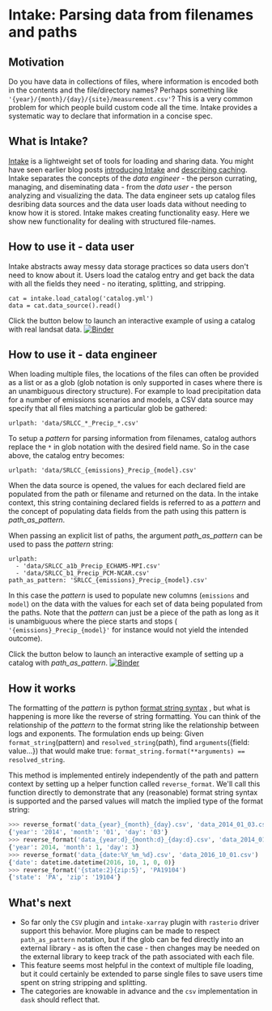 # Intake: Parsing data from filenames and paths
## Motivation
Do you have data in collections of files, where information is encoded both in
the contents and the file/directory names? Perhaps something like
`'{year}/{month}/{day}/{site}/measurement.csv'`? This is a very common problem for
which people build custom code all the time. Intake provides a systematic way
to declare that information in a concise spec.

## What is Intake?
[Intake](https://intake.readthedocs.io) is a lightweight set of tools for
loading and sharing data. You might have seen earlier blog posts
[introducing Intake](https://www.anaconda.com/blog/developer-blog/intake-taking-the-pain-out-of-data-access/)
 and [describing caching](https://www.anaconda.com/blog/developer-blog/intake-caching-data-on-first-read-makes-future-analysis-faster/).
Intake separates the concepts of the *data engineer* - the person currating,
managing, and diseminating data - from the *data user* - the person analyzing
and visualizing the data. The data engineer sets up catalog files desribing
data sources and the data user loads data without needing to know how it is
stored. Intake makes creating functionality easy. Here we show new
functionality for dealing with structured file-names.

## How to use it - data user
Intake abstracts away messy data storage practices so data users
don't need to know about it. Users load the catalog entry and get back the
data with all the fields they need - no iterating, splitting, and stripping.

```
cat = intake.load_catalog('catalog.yml')
data = cat.data_source().read()
```

Click the button below to launch an interactive example of using a catalog
with real landsat data.
[![Binder](https://mybinder.org/badge.svg)](https://mybinder.org/v2/gh/jsignell/intake-blog/master?filepath=path-as-pattern%2Flandsat.ipynb)

## How to use it - data engineer
When loading multiple files, the locations of the files can often be provided
as a list or as a glob (glob notation is only supported in cases where there
is an unambiguous directory structure). For example to load precipitation data
for a number of emissions scenarios and models, a CSV data source may specify
that all files matching a particular glob be gathered:

```
urlpath: 'data/SRLCC_*_Precip_*.csv'
```

To setup a *pattern* for parsing information from filenames, catalog authors
replace the `*` in glob notation with the desired field name. So in the case
above, the catalog entry becomes:

```
urlpath: 'data/SRLCC_{emissions}_Precip_{model}.csv'
```

When the data source is opened, the values for each declared field are
populated from the path or filename and returned on the data. In the intake
context, this string containing declared fields is referred to as a *pattern*
and the concept of populating data fields from the path using this pattern
is *path_as_pattern*.

When passing an explicit list of paths, the argument *path_as_pattern* can
be used to pass the *pattern* string:

```
urlpath:
  - 'data/SRLCC_a1b_Precip_ECHAM5-MPI.csv'
  - 'data/SRLCC_b1_Precip_PCM-NCAR.csv'
path_as_pattern: 'SRLCC_{emissions}_Precip_{model}.csv'
```

In this case the *pattern* is used to populate new columns (`emissions`
and `model`) on the data with the values for each set of data being populated
from the paths. Note that the *pattern* can just be a piece of the path as
long as it is unambiguous where the piece starts and stops (
`'{emissions}_Precip_{model}'` for instance would not yield the intended
outcome).

Click the button below to launch an interactive example of setting up a
catalog with *path_as_pattern*.
[![Binder](https://mybinder.org/badge.svg)](https://mybinder.org/v2/gh/jsignell/intake-blog/master?filepath=path-as-pattern%2Fcsv.ipynb)

## How it works
The formatting of the *pattern* is python [format string
syntax](https://docs.python.org/3.7/library/string.html#format-string-syntax)
, but what is happening is more like the reverse of string formatting. You
can think of the relationship of the *pattern* to the format string like the
relationship between logs and exponents. The formulation ends up being:
Given ``format_string``(pattern) and ``resolved_string``(path), find
``arguments``({field: value...}) that would make true:
``format_string.format(**arguments) == resolved_string``.

This method is implemented entirely independently of the path and pattern
context by setting up a helper function called ``reverse_format``. We'll call
this function directly to demonstrate that any (reasonable) format string
syntax is supported and the parsed values will match the implied type of
the format string:

```python
>>> reverse_format('data_{year}_{month}_{day}.csv', 'data_2014_01_03.csv')
{'year': '2014', 'month': '01', 'day': '03'}
>>> reverse_format('data_{year:d}_{month:d}_{day:d}.csv', 'data_2014_01_03.csv')
{'year': 2014, 'month': 1, 'day': 3}
>>> reverse_format('data_{date:%Y_%m_%d}.csv', 'data_2016_10_01.csv')
{'date': datetime.datetime(2016, 10, 1, 0, 0)}
>>> reverse_format('{state:2}{zip:5}', 'PA19104')
{'state': 'PA', 'zip': '19104'}
```

## What's next
 - So far only the `CSV` plugin and `intake-xarray` plugin with `rasterio`
   driver support this behavior. More plugins can be made to respect
   `path_as_pattern` notation, but if the glob can be fed directly into an
   external library - as is often the case - then changes may be needed on
   the external library to keep track of the path associated with each file.
 - This feature seems most helpful in the context of multiple file loading,
   but it could certainly be extended to parse single files to save users
   time spent on string stripping and splitting.
 - The categories are knowable in advance and the `csv` implementation in
   `dask` should reflect that.
